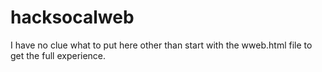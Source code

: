 ﻿# hacksocalweb
I have no clue what to put here other than start with the wweb.html file to get the full experience.
